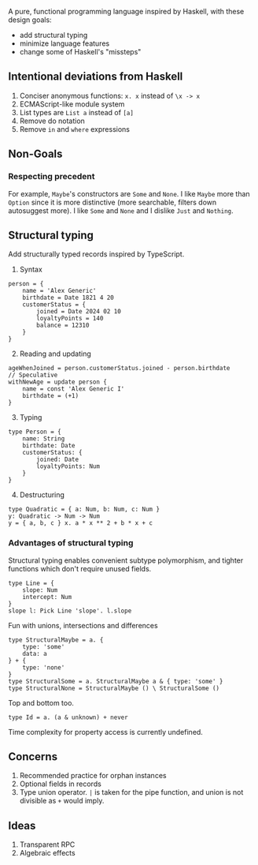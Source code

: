 A pure, functional programming language inspired by Haskell, with these design goals:
 - add structural typing
 - minimize language features
 - change some of Haskell's "missteps"

## Intentional deviations from Haskell
1. Conciser anonymous functions: `x. x` instead of `\x -> x`
2. ECMAScript-like module system
3. List types are `List a` instead of `[a]`
4. Remove do notation
5. Remove `in` and `where` expressions

## Non-Goals

### Respecting precedent

For example, `Maybe`'s constructors are `Some` and `None`. I like `Maybe` more than
`Option` since it is more distinctive (more searchable, filters down autosuggest more).
I like `Some` and `None` and I dislike `Just` and `Nothing`.

## Structural typing
Add structurally typed records inspired by TypeScript.

1. Syntax
```
person = {
    name = 'Alex Generic'
    birthdate = Date 1821 4 20
    customerStatus = {
        joined = Date 2024 02 10
        loyaltyPoints = 140
        balance = 12310
    }
}
```
2. Reading and updating
```
ageWhenJoined = person.customerStatus.joined - person.birthdate
// Speculative
withNewAge = update person {
    name = const 'Alex Generic I'
    birthdate = (+1)
}
```
3. Typing
```
type Person = {
    name: String
    birthdate: Date
    customerStatus: {
        joined: Date
        loyaltyPoints: Num
    }
}
```
4. Destructuring
```
type Quadratic = { a: Num, b: Num, c: Num }
y: Quadratic -> Num -> Num
y = { a, b, c } x. a * x ** 2 + b * x + c
```
### Advantages of structural typing
Structural typing enables convenient subtype polymorphism, and
tighter functions which don't require unused fields.
```
type Line = {
    slope: Num
    intercept: Num
}
slope l: Pick Line 'slope'. l.slope
```
Fun with unions, intersections and differences
```
type StructuralMaybe = a. {
    type: 'some'
    data: a
} + {
    type: 'none'
}
type StructuralSome = a. StructuralMaybe a & { type: 'some' }
type StructuralNone = StructuralMaybe () \ StructuralSome ()
```
Top and bottom too.
```
type Id = a. (a & unknown) + never
```

Time complexity for property access is currently undefined.

## Concerns
1. Recommended practice for orphan instances
2. Optional fields in records
3. Type union operator. `|` is taken for the pipe function, and union is not
divisible as `+` would imply.

## Ideas
1. Transparent RPC
2. Algebraic effects
